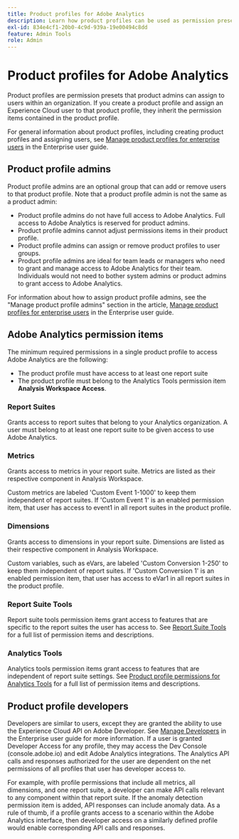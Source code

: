 ```yaml
---
title: Product profiles for Adobe Analytics
description: Learn how product profiles can be used as permission presets that product admins can assign to users within an organization.
exl-id: 834e4cf1-20b0-4c9d-939a-19e00494c8dd
feature: Admin Tools
role: Admin
---
```

# Product profiles for Adobe Analytics

Product profiles are permission presets that product admins can assign to users within an organization. If you create a product profile and assign an Experience Cloud user to that product profile, they inherit the permission items contained in the product profile.

For general information about product profiles, including creating product profiles and assigning users, see [Manage product profiles for enterprise users](https://helpx.adobe.com/enterprise/using/manage-product-profiles.html) in the Enterprise user guide.

## Product profile admins

Product profile admins are an optional group that can add or remove users to that product profile. Note that a product profile admin is not the same as a product admin:

* Product profile admins do not have full access to Adobe Analytics. Full access to Adobe Analytics is reserved for product admins.
* Product profile admins cannot adjust permissions items in their product profile.
* Product profile admins can assign or remove product profiles to user groups.
* Product profile admins are ideal for team leads or managers who need to grant and manage access to Adobe Analytics for their team. Individuals would not need to bother system admins or product admins to grant access to Adobe Analytics.

For information about how to assign product profile admins, see the "Manage product profile admins" section in the article, [Manage product profiles for enterprise users](https://helpx.adobe.com/enterprise/using/manage-product-profiles.html) in the Enterprise user guide.

## Adobe Analytics permission items

The minimum required permissions in a single product profile to access Adobe Analytics are the following:

* The product profile must have access to at least one report suite
* The product profile must belong to the Analytics Tools permission item **Analysis Workspace Access**.

### Report Suites

Grants access to report suites that belong to your Analytics organization. A user must belong to at least one report suite to be given access to use Adobe Analytics.

### Metrics

Grants access to metrics in your report suite. Metrics are listed as their respective component in Analysis Workspace.

Custom metrics are labeled 'Custom Event 1-1000' to keep them independent of report suites. If 'Custom Event 1' is an enabled permission item, that user has access to event1 in all report suites in the product profile.

### Dimensions

Grants access to dimensions in your report suite. Dimensions are listed as their respective component in Analysis Workspace.

Custom variables, such as eVars, are labeled 'Custom Conversion 1-250' to keep them independent of report suites. If 'Custom Conversion 1' is an enabled permission item, that user has access to eVar1 in all report suites in the product profile.

### Report Suite Tools

Report suite tools permission items grant access to features that are specific to the report suites the user has access to. See [Report Suite Tools](report-suite-tools.md) for a full list of permission items and descriptions.

### Analytics Tools

Analytics tools permission items grant access to features that are independent of report suite settings. See [Product profile permissions for Analytics Tools](analytics-tools.md) for a full list of permission items and descriptions.

## Product profile developers

Developers are similar to users, except they are granted the ability to use the Experience Cloud API on Adobe Developer. See [Manage Developers](https://helpx.adobe.com/enterprise/using/manage-developers.html) in the Enterprise user guide for more information. If a user is granted Developer Access for any profile, they may access the Dev Console (console.adobe.io) and edit Adobe Analytics integrations. The Analytics API calls and responses authorized for the user are dependent on the net permissions of all profiles that user has developer access to. 

For example, with profile permissions that include all metrics, all dimensions, and one report suite, a developer can make API calls relevant to any component within that report suite. If the anomaly detection permission item is added, API responses can include anomaly data. As a rule of thumb, if a profile grants access to a scenario within the Adobe Analytics interface, then developer access on a similarly defined profile would enable corresponding API calls and responses.
